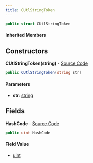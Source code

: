 ```yaml
---
title: CUtlStringToken
---
```


```csharp
public struct CUtlStringToken
```

#### Inherited Members

## Constructors

**CUtlStringToken(string)** - [Source Code](https://github.com/swiftly-solution/swiftlys2/blob/main/managed/src/SwiftlyS2.Shared/Natives/Structs/CUtlStringToken.cs#L14)

```csharp
public CUtlStringToken(string str)
```

#### Parameters

- **str**: [string](https://learn.microsoft.com/dotnet/api/system.string)

## Fields

**HashCode** - [Source Code](https://github.com/swiftly-solution/swiftlys2/blob/main/managed/src/SwiftlyS2.Shared/Natives/Structs/CUtlStringToken.cs#L12)

```csharp
public uint HashCode
```

#### Field Value

- [uint](https://learn.microsoft.com/dotnet/api/system.uint32)

